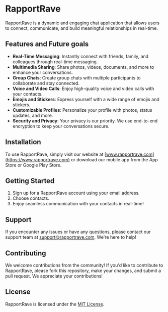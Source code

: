 # RapportRave

RapportRave is a dynamic and engaging chat application that allows users to connect, communicate, and build meaningful relationships in real-time.

## Features and Future goals

- **Real-Time Messaging**: Instantly connect with friends, family, and colleagues through real-time messaging.
- **Multimedia Sharing**: Share photos, videos, documents, and more to enhance your conversations.
- **Group Chats**: Create group chats with multiple participants to collaborate and stay connected.
- **Voice and Video Calls**: Enjoy high-quality voice and video calls with your contacts.
- **Emojis and Stickers**: Express yourself with a wide range of emojis and stickers.
- **Customizable Profiles**: Personalize your profile with photos, status updates, and more.
- **Security and Privacy**: Your privacy is our priority. We use end-to-end encryption to keep your conversations secure.

## Installation

To use RapportRave, simply visit our website at [www.rapportrave.com](https://www.rapportrave.com) or download our mobile app from the App Store or Google Play Store.

## Getting Started

1. Sign up for a RapportRave account using your email address.
2. Choose contacts.
3. Enjoy seamless communication with your contacts in real-time!

## Support

If you encounter any issues or have any questions, please contact our support team at [support@rapportrave.com](mailto:support@rapportrave.com). We're here to help!

## Contributing

We welcome contributions from the community! If you'd like to contribute to RapportRave, please fork this repository, make your changes, and submit a pull request. We appreciate your contributions!

## License

RapportRave is licensed under the [MIT License](LICENSE).


